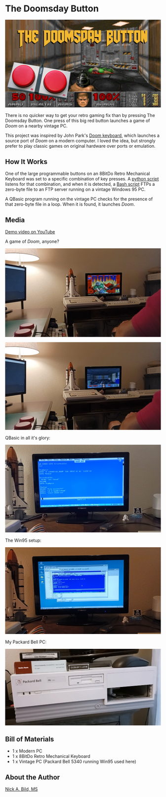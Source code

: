 # The Doomsday Button

![](https://raw.githubusercontent.com/nickbild/doom_kb/refs/heads/main/media/logo.jpg)

There is no quicker way to get your retro gaming fix than by pressing The Doomsday Button. One press of this big red button launches a game of *Doom* on a nearby vintage PC.

This project was inspired by John Park's [Doom keyboard](https://www.hackster.io/news/keyboard-warriors-060948232ef6), which launches a source port of *Doom* on a modern computer. I loved the idea, but strongly prefer to play classic games on original hardware over ports or emulation.

## How It Works

One of the large programmable buttons on an 8BitDo Retro Mechanical Keyboard was set to a specific combination of key presses. A [python script](https://github.com/nickbild/doom_kb/blob/main/doom_kb.py) listens for that combination, and when it is detected, a [Bash script](https://github.com/nickbild/doom_kb/blob/main/ftp.sh) FTPs a zero-byte file to an FTP server running on a vintage Windows 95 PC.

A QBasic program running on the vintage PC checks for the presence of that zero-byte file in a loop. When it is found, it launches *Doom*.

## Media

[Demo video on YouTube](https://youtu.be/RNQ5gjgKg-E)

A game of *Doom*, anyone?

![](https://raw.githubusercontent.com/nickbild/doom_kb/refs/heads/main/media/doom_intro_sm.png)

![](https://raw.githubusercontent.com/nickbild/doom_kb/refs/heads/main/media/doom_playing_sm.png)

QBasic in all it's glory:

![](https://raw.githubusercontent.com/nickbild/doom_kb/refs/heads/main/media/qbasic_sm.png)

The Win95 setup:

![](https://raw.githubusercontent.com/nickbild/doom_kb/refs/heads/main/media/win95_sm.png)

My Packard Bell PC:

![](https://raw.githubusercontent.com/nickbild/doom_kb/refs/heads/main/media/packard_bell.png)

## Bill of Materials

- 1 x Modern PC
- 1 x 8BitDo Retro Mechanical Keyboard
- 1 x Vintage PC (Packard Bell 5340 running Win95 used here)

## About the Author

[Nick A. Bild, MS](https://nickbild79.firebaseapp.com/#!/)
